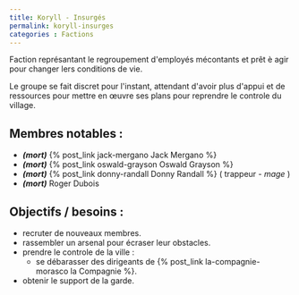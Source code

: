 ```yaml
---
title: Koryll - Insurgés
permalink: koryll-insurges
categories : Factions
---
```


Faction représantant le regroupement d'employés mécontants et prêt è agir pour changer lers conditions de vie.

Le groupe se fait discret pour l'instant, attendant d'avoir plus d'appui et de ressources pour mettre en œuvre ses plans pour reprendre le controle du village.

## Membres notables :
- ***(mort)*** {% post_link jack-mergano Jack Mergano %}
- ***(mort)*** {% post_link oswald-grayson Oswald Grayson %}
- ***(mort)*** {% post_link donny-randall Donny Randall %} ( trappeur - *mage* )
- ***(mort)*** Roger Dubois

## Objectifs / besoins :
- recruter de nouveaux membres.
- rassembler un arsenal pour écraser leur obstacles.
- prendre le controle de la ville :
	- se débarasser des dirigeants de {% post_link la-compagnie-morasco la Compagnie %}.
- obtenir le support de la garde.

